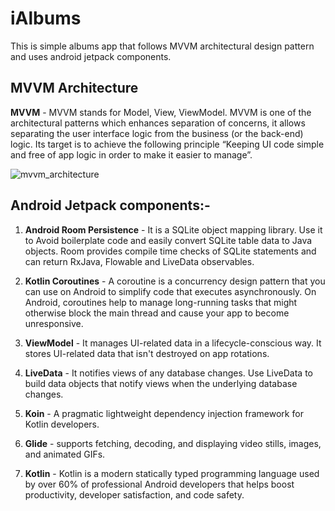 # iAlbums

This is simple albums app that follows MVVM architectural design pattern and uses android jetpack components.

## MVVM Architecture

__MVVM__ - MVVM stands for Model, View, ViewModel. MVVM is one of the architectural patterns which enhances separation of concerns, it allows separating the user interface logic from the business (or the back-end) logic. Its target is to achieve the following principle “Keeping UI code simple and free of app logic in order to make it easier to manage”.

![mvvm_architecture](https://github.com/RymaDa/ialbums/tree/main/app/src/main/res/drawable/album_architecture.png)


## Android Jetpack components:-
1. __Android Room Persistence__ - It is a SQLite object mapping library. Use it to Avoid boilerplate code and easily convert SQLite table data to Java objects. Room provides compile time checks of SQLite statements and can return RxJava, Flowable and LiveData observables.

2. __Kotlin Coroutines__ - A coroutine is a concurrency design pattern that you can use on Android to simplify code that executes asynchronously. On Android, coroutines help to manage long-running tasks that might otherwise block the main thread and cause your app to become unresponsive.

3. __ViewModel__ - It manages UI-related data in a lifecycle-conscious way. It stores UI-related data that isn't destroyed on app rotations.

4. __LiveData__ - It notifies views of any database changes. Use LiveData to build data objects that notify views when the underlying database changes.

5. __Koin__ - A pragmatic lightweight dependency injection framework for Kotlin developers.
   
6. __Glide__ -  supports fetching, decoding, and displaying video stills, images, and animated GIFs.

7. __Kotlin__ - Kotlin is a modern statically typed programming language used by over 60% of professional Android developers that helps boost productivity, developer satisfaction, and code safety.
